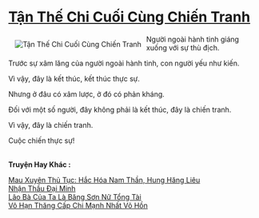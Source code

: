<a href="https://truyenwiki.net/tan-the-chi-cuoi-cung-chien-tranh.35242/" title="Tận Thế Chi Cuối Cùng Chiến Tranh"><h1>Tận Thế Chi Cuối Cùng Chiến Tranh</h1></a><div style="display:table"><img align="right" style="float: left; padding: 10px;" src="https://truyenwiki.net/a/img/str/src/35242.jpg" alt="Tận Thế Chi Cuối Cùng Chiến Tranh">Người ngoài hành tinh giáng xuống với sự thù địch.<p></p> Trước sự xâm lăng của người ngoài hành tinh, con người yếu như kiến.<p></p> Vì vậy, đây là kết thúc, kết thúc thực sự.<p></p> Nhưng ở đâu có xâm lược, ở đó có phản kháng.<p></p> Đối với một số người, đây không phải là kết thúc, đây là chiến tranh.<p></p> Vì vậy, đây là chiến tranh.<p></p> Cuộc chiến thực sự!</div><p><br><b>Truyện Hay Khác :</b></p><a href="https://truyenwiki.net/mau-xuyen-thu-tuc-hac-hoa-nam-than-hung-hang-lieu.35778/" alt="Mau Xuyên Thủ Tục: Hắc Hóa Nam Thần, Hung Hăng Liêu">Mau Xuyên Thủ Tục: Hắc Hóa Nam Thần, Hung Hăng Liêu</a><br/><a href="https://github.com/nownovels/topcv/tree/master/truyenhay/35102" alt="Nhận Thầu Đại Minh">Nhận Thầu Đại Minh</a><br/><a href="https://sangtacviet.wordpress.com/2020/10/22/lao-ba-cua-ta-la-bang-son-nu-tong-tai/" alt="Lão Bà Của Ta Là Băng Sơn Nữ Tổng Tài">Lão Bà Của Ta Là Băng Sơn Nữ Tổng Tài</a><br/><a href="https://github.com/nownovels/topcv/tree/master/truyenhay/35613" alt="Vô Hạn Thăng Cấp Chi Mạnh Nhất Võ Hồn">Vô Hạn Thăng Cấp Chi Mạnh Nhất Võ Hồn</a><br/>